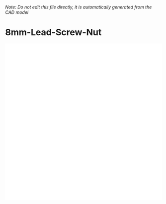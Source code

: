 ###### Note: Do not edit this file directly, it is automatically generated from the CAD model

# 8mm-Lead-Screw-Nut

![](/project.svg)

